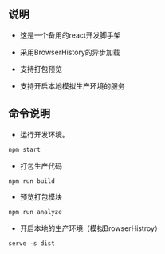 ## 说明  
* 这是一个备用的react开发脚手架  
- 采用BrowserHistory的异步加载  
* 支持打包预览  
- 支持开启本地模拟生产环境的服务  
## 命令说明
* 运行开发环境。
```javascript
npm start
```  
* 打包生产代码
```javascript
npm run build
```
* 预览打包模块 
```javascript
npm run analyze
```
* 开启本地的生产环境（模拟BrowserHistroy） 
```javascript
serve -s dist
```
    

